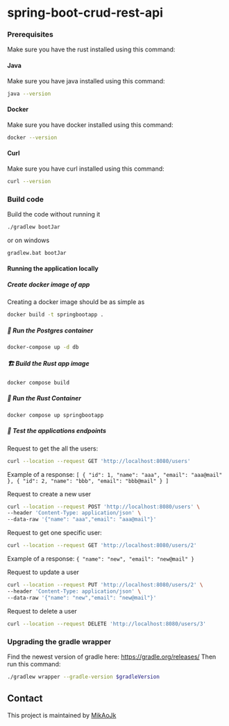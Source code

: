 # spring-boot-crud-rest-api

### Prerequisites
Make sure you have the rust installed using this command:

#### Java
Make sure you have java installed using this command:
```bash script
java --version
```

#### Docker
Make sure you have docker installed using this command:
```bash script
docker --version
```

#### Curl
Make sure you have curl installed using this command:
```bash script
curl --version
```

### Build code
Build the code without running it
``` bash
./gradlew bootJar
```
or on windows
``` bash
gradlew.bat bootJar
```

#### Running the application locally

#####  Create docker image of app
Creating a docker image should be as simple as
``` bash
docker build -t springbootapp .
```

##### 🐘 Run the Postgres container
```bash script
docker-compose up -d db
```

##### 🏗️ Build the Rust app image
```bash script
docker compose build
```

##### 👟 Run the Rust Container
```bash script
docker compose up springbootapp
```

##### 🧪 Test the applications endpoints

Request to get the all the users:
```bash script
curl --location --request GET 'http://localhost:8080/users'
```
Example of a response:
`[
{
"id": 1,
"name": "aaa",
"email": "aaa@mail"
},
{
"id": 2,
"name": "bbb",
"email": "bbb@mail"
}
]`

Request to create a new user
```bash script
curl --location --request POST 'http://localhost:8080/users' \
--header 'Content-Type: application/json' \
--data-raw '{"name": "aaa","email": "aaa@mail"}'
```

Request to get one specific user:
```bash script
curl --location --request GET 'http://localhost:8080/users/2'
```
Example of a response:
`{
"name": "new",
"email": "new@mail"
}`

Request to update a user
```bash script
curl --location --request PUT 'http://localhost:8080/users/2' \
--header 'Content-Type: application/json' \
--data-raw '{"name": "new","email": "new@mail"}'
```

Request to delete a user
```bash script
curl --location --request DELETE 'http://localhost:8080/users/3'
```


### Upgrading the gradle wrapper
Find the newest version of gradle here: https://gradle.org/releases/ Then run this command:

``` bash
./gradlew wrapper --gradle-version $gradleVersion
```

## Contact
This project is maintained by [MikAoJk](CODEOWNERS)